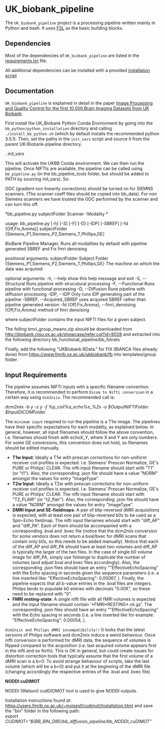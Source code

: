 UK_biobank_pipeline
===================

The `UK_biobank_pipeline` project is a processing pipeline written mainly in Python and bash. It uses [FSL](http://fsl.fmrib.ox.ac.uk/fsl/fslwiki/) as the basic building blocks.


Dependencies
------------

Most of the dependencies of `UK_biobank_pipeline` are listed in the [requirements.txt](requirements.txt) file.

All additional dependencies can be installed with a provided [installation script](bb_python/python_installation/install_bb_python.sh)


Documentation
-------------

`UK_biobank_pipeline` is explained in detail in the paper [Image Processing and Quality Control for the first 10,000 Brain Imaging Datasets from UK Biobank](http://www.biorxiv.org/content/early/2017/04/24/130385).

First install the UK_Biobank Python Conda Environment by going into the `bb_python/python_installation` directory and calling `./install_bb_python.sh` (which by default installs the recommended python 3.5.1). Then, set the paths in the `init_vars` script and source it from the parent UK-Biobank-pipeline directory.

*. init_vars*

This will activate the UKBB Conda environment. We can then run the pipeline. Once NIFTIs are available, the pipeline can be called using `bb_pipeline.py` (in the bb_pipeline_tools folder, but should be added to PATH by sourcing init_vars). So:

GDC (gradient non linearity corrections) should be turned on for SIEMNS scanners. (The scanner coeff files should be copied into bb_data). For non Siemens scanners we have trusted the GDC performed by the scanner and can turn this off.

*bb_pipeline.py subjectFolder Scanner -Modality  * 

usage: bb_pipeline.py [-h] [-S] [-F] [-D] [-IDP] [-SBREF]
                      [-fd {Off,Fix,Aroma}]
                      subjectFolder
                      {Siemens_P1,Siemens_P2,Siemens_T,Phillips,GE}

BioBank Pipeline Manager, Runs all modalities by default with pipeline
generated SBREF and Fix fmri denoising

positional arguments:
  subjectFolder         Subject Folder
  {Siemens_P1,Siemens_P2,Siemens_T,Phillips,GE}
                        The machine on which the data was acquired

optional arguments:
  -h, --help            show this help message and exit
  -S, --Structural      Runs pipeline with strucutural processing
  -F, --Functional      Runs pipeline with functional processing
  -D, --Diffusion       Runs pipeline with diffusion processing
  -IDP, --IDP           Only runs IDP generating part of the pipeline
  -SBREF, --Acquired_SBREF
                        uses acquired SBREF rather than pipeline generated
                        version
  -fd {Off,Fix,Aroma}, --fmri_denoising {Off,Fix,Aroma}
                        method of fmri denoising


where subjectFolder contains the input NIFTI files for a given subject.


The folling bmri_group_means.zip should be downloaded from http://biobank.ctsu.ox.ac.uk/showcase/refer.cgi?id=9028 and extracted into the following directory bb_functional_pipeline/bb_fslnets

Finally,  add the following "UKBiobank.RData." for FIX (BIANCA files already done) from https://www.fmrib.ox.ac.uk/ukbiobank/fb into templates/group folder.

Input Requirements
------------------

The pipeline assumes NIFTI inputs with a specific filename convention. Therefore, it is recommended to perform `Dicom to Nifti conversion` in a certain way using `dcm2niix`. The recommended call is:

*dcm2niix -b y -z y -f %p_coil%a_echo%e_%2s -o $OutputNIFTIFolder $InputDICOMFolder*

The `minimum input` required to run the pipeline is a T1w image. The pipelines have their specific expectations for each modality, as explained below. In general, however, all input filenames should follow the above convention, i.e. filenames should finish with echoX_Y, where X and Y are only numbers. For some GE conversions, this convention does not hold, so filenames should be edited manually.

*  **T1w Input**: Ideally a T1w with prescan corrections for non-uniform receiver coil profiles is expected. I.e. Siemens' Prescan Normalize, GE's PURE or Philips' CLEAR. The nifti input filename should start with "T1" (or "t1"). Also, the corresponding .json file should have a value "NORM" amongst the values for entry "ImageType".
*  **T2w Input**: Ideally a T2w with prescan corrections for non-uniform receiver coil profiles is expected. I.e. Siemens' Prescan Normalize, GE's PURE or Philips' CLEAR. The nifti input filename should start with "T2_FLAIR" (or "t2_flair"). Also, the corresponding .json file should have a value "NORM" amongst the values for entry "ImageType".
*  **DMRI Input and SE-fieldmaps**: A pair of blip-reversed dMRI acquisitions is expected, with at least one pair of blip-reversed b0s to be used as a Spin-Echo fieldmap. The nifti input filenames whould start with "diff_AP" and "diff_PA". Each of them should be accompanied with a corresponding .bval and .bvec file (notice that the dcm2niix conversion for some vendors does not return a bval/bvec for dMRI scans that contain only b0s, so this needs to be added manually). Notice that each of the diff_AP and diff_PA should have at least two volumes and diff_AP is typically the larger of the two files. In the case of single b0 volume image for diff_PA, simply use fslmerge to duplicate the number of volumes (and adjust bval and bvec files accordingly). Also, the corresponding .json files should have an entry ""EffectiveEchoSpacing" with the Echo spacing in seconds given the sequence parameters (i.e. a line inserted like: "EffectiveEchoSpacing": 0.00067, ).
Finally, the pipeline expects that all b-value entries in the .bval files are integers. Philips tends to populate b0 entries with decimals "0.00X", so these need to be replaced with "0".
*  **FMRI resting-state**: A single nifti file with all fMRI volumes is expected and the input filename should contain '\*FMRI\*RESTING*.nii.gz'. The corresponding .json files should have an entry ""EffectiveEchoSpacing" with the Echo spacing in seconds (i.e. a line inserted like for example: "EffectiveEchoSpacing": 0.00054, ).

`dcm2niix and Philips dMRI incompatibility!!` It looks that the latest versions of Philips software and dcm2niix induce a weird behaviour. Once nifti conversion is performed for dMRI data, the sequence of volumes is flipped compared to the acquisition (i.e. last acquired volume appears first in the nifti and so forth). This is OK in general, but could create issues for distortion correction tools that typically assume that the first volume of a dMRI scan is a b=0. To avoid strange behaviour of scripts, take the last volume (which will be a b=0) and put it at the beginning of the dMRI file (changing accordingly the respective entries of the .bval and .bvec file)

**NODDI cuDIMOT**

NODDI (Watson) cudDIOMOT tool is used to give NODDI outputs.

Installation instructions found at: https://users.fmrib.ox.ac.uk/~moisesf/cudimot/Installation.html and save the "bin" folder in the following path:  
*export CUDIMOT="${BB_BIN_DIR}/bb_diffusion_pipeline/bb_NODDI_cuDIMOT"*
